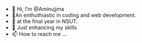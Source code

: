 - 👋 Hi, I’m @Aminujjma
- 👀An enthuthiastic in coding and web development.
- 🌱 at the final year in NSUT.
- 💞️ Just enhancing my skills
- 📫 How to reach me ...

<!---
Aminujjma/Aminujjma is a ✨ special ✨ repository because its `README.md` (this file) appears on your GitHub profile.
You can click the Preview link to take a look at your changes.
--->
